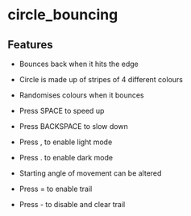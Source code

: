 # circle_bouncing

## Features

- Bounces back when it hits the edge

- Circle is made up of stripes of 4 different colours

- Randomises colours when it bounces

- Press SPACE to speed up

- Press BACKSPACE to slow down

- Press , to enable light mode

- Press . to enable dark mode

- Starting angle of movement can be altered

- Press = to enable trail

- Press - to disable and clear trail